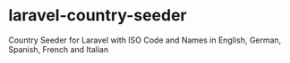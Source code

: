 # laravel-country-seeder
Country Seeder for Laravel with ISO Code and Names in English, German, Spanish, French and Italian
